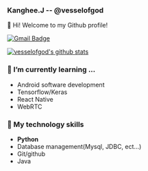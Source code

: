 ### Kanghee.J -- @vesselofgod

👋 Hi! Welcome to my Github profile!

[![Gmail Badge](https://img.shields.io/badge/-Gmail-d14836?style=flat-square&logo=Gmail&logoColor=white&link=mailto:oflofty@gmail.com)](mailto:oflofty@gmail.com)

[![vesselofgod's github stats](https://github-readme-stats.vercel.app/api?username=vesselofgod&show_icons=true&hide_border=true)](https://github.com/vesselofgod)


### 🌱 I’m currently learning ...
- Android software development
- Tensorflow/Keras
- React Native
- WebRTC


### 🔭 My technology skills
- **Python**
- Database management(Mysql, JDBC, ect...)
- Git/github
- Java


<!--
**vesselofgod/vesselofgod** is a ✨ _special_ ✨ repository because its `README.md` (this file) appears on your GitHub profile.

Here are some ideas to get you started:

- 🌱 I’m currently learning ...
- 👯 I’m looking to collaborate on ...
- 🤔 I’m looking for help with ...
- 💬 Ask me about ...
- 📫 How to reach me: ...
- 😄 Pronouns: ...
- ⚡ Fun fact: ...
-->
